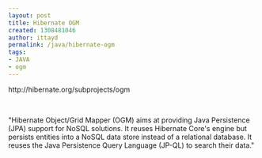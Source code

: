 ```yaml
---
layout: post
title: Hibernate OGM
created: 1308481046
author: ittayd
permalink: /java/hibernate-ogm
tags:
- JAVA
- ogm
---
```

<p>http://hibernate.org/subprojects/ogm</p>
<p>&nbsp;</p>
<p>&quot;Hibernate Object/Grid Mapper (OGM) aims at providing Java Persistence  (JPA) support for NoSQL solutions. It reuses Hibernate Core's engine but  persists entities into a NoSQL data store instead of a relational  database. It reuses the Java Persistence Query Language (JP-QL) to  search their data.&quot;</p>
